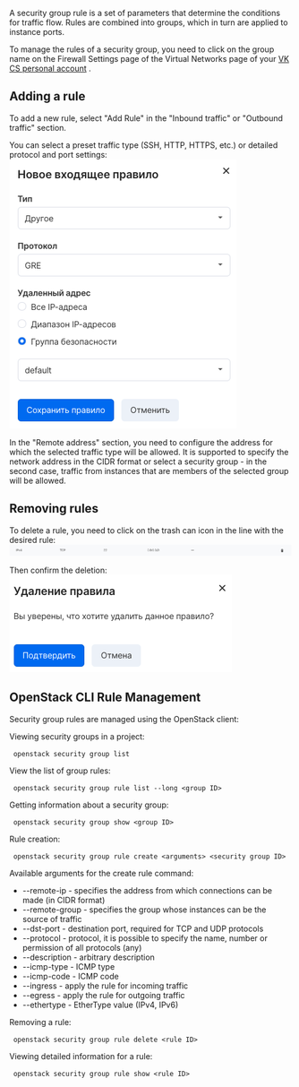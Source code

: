 A security group rule is a set of parameters that determine the conditions for traffic flow. Rules are combined into groups, which in turn are applied to instance ports.

To manage the rules of a security group, you need to click on the group name on the Firewall Settings page of the Virtual Networks page of your [VK CS personal account](https://mcs.mail.ru/app/services/infra/firewall/) .

Adding a rule
-------------

To add a new rule, select "Add Rule" in the "Inbound traffic" or "Outbound traffic" section.

You can select a preset traffic type (SSH, HTTP, HTTPS, etc.) or detailed protocol and port settings:![](./assets/1597687740850-snimok-ekrana-2020-08-17-v-21.07.48.png)

In the "Remote address" section, you need to configure the address for which the selected traffic type will be allowed. It is supported to specify the network address in the CIDR format or select a security group - in the second case, traffic from instances that are members of the selected group will be allowed.

Removing rules
--------------

To delete a rule, you need to click on the trash can icon in the line with the desired rule:![](./assets/1597688090790-snimok-ekrana-2020-08-17-v-21.14.41.png)

Then confirm the deletion:![](./assets/1597688139474-snimok-ekrana-2020-08-17-v-21.15.23.png)

OpenStack CLI Rule Management
-----------------------------

Security group rules are managed using the OpenStack client:

Viewing security groups in a project:

```
 openstack security group list
```

View the list of group rules:

```
 openstack security group rule list --long <group ID>
```

Getting information about a security group:

```
 openstack security group show <group ID>
```

Rule creation:

```
 openstack security group rule create <arguments> <security group ID>
```

Available arguments for the create rule command:

*   \--remote-ip - specifies the address from which connections can be made (in CIDR format)
*   \--remote-group - specifies the group whose instances can be the source of traffic
*   \--dst-port - destination port, required for TCP and UDP protocols
*   \--protocol - protocol, it is possible to specify the name, number or permission of all protocols (any)
*   \--description - arbitrary description
*   \--icmp-type - ICMP type
*   \--icmp-code - ICMP code
*   \--ingress - apply the rule for incoming traffic
*   \--egress - apply the rule for outgoing traffic
*   \--ethertype - EtherType value (IPv4, IPv6)

Removing a rule:

```
 openstack security group rule delete <rule ID>
```

Viewing detailed information for a rule:

```
 openstack security group rule show <rule ID>
```